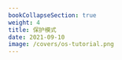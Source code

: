 ```yaml
---
bookCollapseSection: true
weight: 4
title: 保护模式
date: 2021-09-10
image: /covers/os-tutorial.png
---
```

